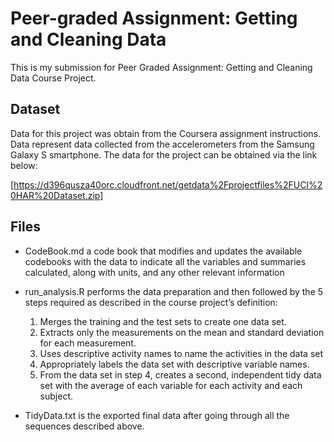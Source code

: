 # Peer-graded Assignment: Getting and Cleaning Data

This is my submission for Peer Graded Assignment: Getting and Cleaning Data Course Project.

## Dataset

Data for this project was obtain from the Coursera assignment instructions. Data represent data collected from the accelerometers from the Samsung Galaxy S smartphone. The data for the project can be obtained via the link below:

[https://d396qusza40orc.cloudfront.net/getdata%2Fprojectfiles%2FUCI%20HAR%20Dataset.zip]

## Files

- CodeBook.md  a code book that modifies and updates the available codebooks with the data to indicate all the variables and summaries calculated, along with units, and any other relevant information

- run_analysis.R performs the data preparation and then followed by the 5 steps required as described in the course project’s definition:
  1. Merges the training and the test sets to create one data set.
  2. Extracts only the measurements on the mean and standard deviation for each measurement.
  3. Uses descriptive activity names to name the activities in the data set
  4. Appropriately labels the data set with descriptive variable names.
  5. From the data set in step 4, creates a second, independent tidy data set with the average of each variable for each activity and each subject.

- TidyData.txt is the exported final data after going through all the sequences described above.
